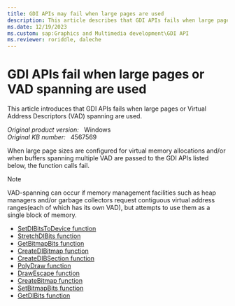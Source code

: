 ```yaml
---
title: GDI APIs may fail when large pages are used
description: This article describes that GDI APIs fails when large pages or VAD spanning are used.
ms.date: 12/19/2023
ms.custom: sap:Graphics and Multimedia development\GDI API
ms.reviewer: roriddle, daleche
---
```


# GDI APIs fail when large pages or VAD spanning are used

This article introduces that GDI APIs fails when large pages or Virtual Address Descriptors (VAD) spanning are used.

_Original product version:_ &nbsp; Windows  
_Original KB number:_ &nbsp; 4567569

When large page sizes are configured for virtual memory allocations and/or when buffers spanning multiple VAD are passed to the GDI APIs listed below, the function calls fail.

> [!NOTE]
> VAD-spanning can occur if memory management facilities such as heap managers and/or garbage collectors request contiguous virtual address ranges(each of which has its own VAD), but attempts to use them as a single block of memory.

- [SetDIBitsToDevice function](/windows/win32/api/wingdi/nf-wingdi-setdibitstodevice)
- [StretchDIBits function](/windows/win32/api/wingdi/nf-wingdi-stretchdibits)
- [GetBitmapBits function](/windows/win32/api/wingdi/nf-wingdi-getbitmapbits)
- [CreateDIBitmap function](/windows/win32/api/wingdi/nf-wingdi-createdibitmap)
- [CreateDIBSection function](/windows/win32/api/wingdi/nf-wingdi-createdibsection)
- [PolyDraw function](/windows/win32/api/wingdi/nf-wingdi-polydraw)
- [DrawEscape function](/windows/win32/api/wingdi/nf-wingdi-drawescape)
- [CreateBitmap function](/windows/win32/api/wingdi/nf-wingdi-createbitmap)
- [SetBitmapBits function](/windows/win32/api/wingdi/nf-wingdi-setbitmapbits)
- [GetDIBits function](/windows/win32/api/wingdi/nf-wingdi-getdibits)
